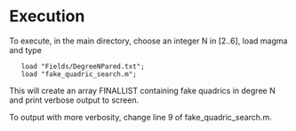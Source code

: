 Execution
=========

To execute, in the main directory, choose an integer N in [2..6], load magma and type

  ```
     load "Fields/DegreeNPared.txt";
     load "fake_quadric_search.m";
  ```

This will create an array FINALLIST containing fake quadrics in degree N and print verbose output to screen.

To output with more verbosity, change line 9 of fake_quadric_search.m.
